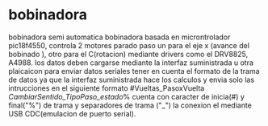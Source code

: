 # bobinadora
bobinadora semi automatica
bobinadora basada en microntrolador pic18f4550,
controla 2 motores parado paso un para el eje x (avance del bobinado ), otro para el C(rotacion)
mediante drivers como el DRV8825, A4988.
los datos deben cargarse mediante la interfaz suministrada u otra plaicaicon para enviar datos seriales
tener en cuenta el formato de la trama de datos ya que la interfaz suministrada hace los calculos y envia
solo las intrucciones en el siguiente formato #Vueltas_PasoxVuelta _CambiarSentido_TipoPaso_estado_% 
cuenta con caracter de inicia(#) y final("%") de trama y separadores de trama ("_") 
la conexion el mediante  USB CDC(emulacion de puerto serial).


